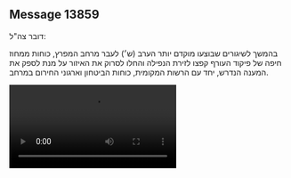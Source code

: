 ## Message 13859

דובר צה"ל:

בהמשך לשיגורים שבוצעו מוקדם יותר הערב (ש׳) לעבר מרחב המפרץ, כוחות ממחוז חיפה של פיקוד העורף קפצו לזירת הנפילה והחלו לסרוק את האיזור על מנת לספק את המענה הנדרש, יחד עם הרשות המקומית, כוחות הביטחון וארגוני החירום במרחב.

![Video](https://data.iron-swords.co.il/2024/November/16/https://data.iron-swords.co.il/2024/November/16/13859/13859_media.mp4)
